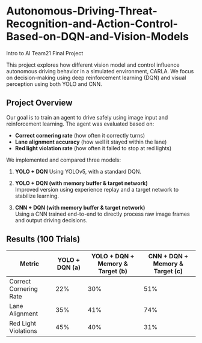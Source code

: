 # Autonomous-Driving-Threat-Recognition-and-Action-Control-Based-on-DQN-and-Vision-Models
Intro to AI Team21 Final Project

This project explores how different vision model and control influence autonomous driving behavior in a simulated environment, CARLA. 
We focus on decision-making using deep reinforcement learning (DQN) and visual perception using both YOLO and CNN.

## Project Overview

Our goal is to train an agent to drive safely using image input and reinforcement learning.
The agent was evaluated based on:

- **Correct cornering rate** (how often it correctly turns)
- **Lane alignment accuracy** (how well it stayed within the lane)
- **Red light violation rate** (how often it failed to stop at red lights)

We implemented and compared three models:

1. **YOLO + DQN**
   Using YOLOv5, with a standard DQN.

3. **YOLO + DQN (with memory buffer & target network)**  
   Improved version using experience replay and a target network to stabilize learning.

4. **CNN + DQN (with memory buffer & target network)**  
   Using a CNN trained end-to-end to directly process raw image frames and output driving decisions.

## Results (100 Trials)

| Metric                 | YOLO + DQN (a) | YOLO + DQN + Memory & Target (b) | CNN + DQN + Memory & Target (c) |
|------------------------|----------------|----------------------------------|----------------------------------|
| Correct Cornering Rate | 22%            | 30%                              | 51%                              |
|  Lane Alignment        | 35%            | 41%                              | 74%                              |
|  Red Light Violations  | 45%            | 40%                              | 31%                              |
